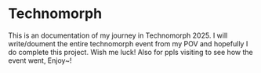 # Technomorph
This is an documentation of my journey in Technomorph 2025.
I will write/doument the entire technomorph event from my POV and hopefully I do complete this project.
Wish me luck!
Also for ppls visiting to see how the event went, Enjoy~!

